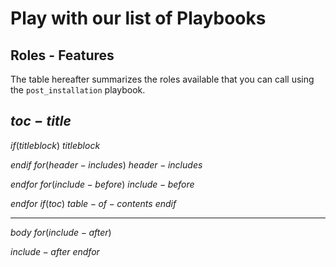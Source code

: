 # Play with our list of Playbooks

## Roles - Features

The table hereafter summarizes the roles available that you can call using the `post_installation` playbook.

## $toc-title$

$if(titleblock)$
$titleblock$

$endif$
$for(header-includes)$
$header-includes$

$endfor$
$for(include-before)$
$include-before$

$endfor$
$if(toc)$
$table-of-contents$
$endif$

--------

$body$
$for(include-after)$

$include-after$
$endfor$
